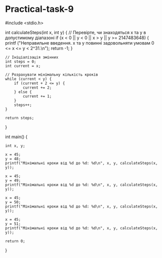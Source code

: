 # Practical-task-9
#include <stdio.h>

int calculateSteps(int x, int y) {
    // Перевірте, чи знаходяться x та y в допустимому діапазоні
    if (x < 0 || y < 0 || x > y || y >= 2147483648) {
        printf ("Неправильне введення. x та y повинні задовольняти умовам 0 <= x <= y < 2^31.\n");
        return -1;
    }
    
    // Ініціалізація змінних
    int steps = 0;
    int current = x;
    
    // Розрахувати мінімальну кількість кроків
    while (current < y) {
        if (current + 2 <= y) {
            current += 2;
        } else {
            current += 1;
        }
        steps++;
    }
    
    return steps;
}

int main() {
    
    int x, y;
    
    x = 45;
    y = 48;
    printf("Мінімальні кроки від %d до %d: %d\n", x, y, calculateSteps(x, y));
    
    x = 45;
    y = 49;
    printf("Мінімальні кроки від %d до %d: %d\n", x, y, calculateSteps(x, y));
    
    x = 45;
    y = 50;
    printf("Мінімальні кроки від %d до %d: %d\n", x, y, calculateSteps(x, y));
    
    x = 45;
    y = 51;
    printf("Мінімальні кроки від %d до %d: %d\n", x, y, calculateSteps(x, y));
    
    return 0;
}
